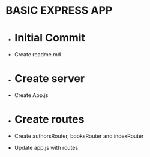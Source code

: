 # BASIC EXPRESS APP

- # Initial Commit

- Create readme.md

- # Create server

- Create App.js 

- # Create routes
- Create authorsRouter, booksRouter and indexRouter
- Update app.js with routes